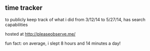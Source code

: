 time tracker
---
to publicly keep track of what i did from 3/12/14 to 5/27/14, has search capabilities

hosted at http://pleaseobserve.me/

fun fact: on average, i slept 8 hours and 14 minutes a day! 
